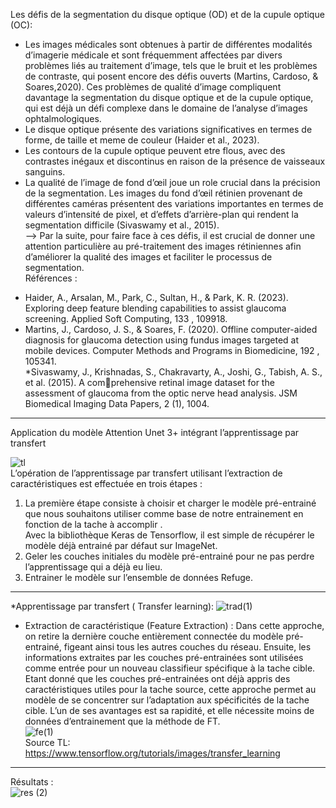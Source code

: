 Les défis de la segmentation du disque optique (OD) et de la cupule optique (OC):   

- Les images médicales sont obtenues à partir de différentes modalités d’imagerie médicale et sont fréquemment affectées par divers problèmes liés au traitement d’image, tels que le bruit et les problèmes de contraste, qui posent encore des défis ouverts (Martins, Cardoso, & Soares,2020). Ces problèmes de qualité d’image compliquent davantage la segmentation du disque optique et de la cupule optique, qui est déjà un défi complexe dans le domaine de l’analyse d’images ophtalmologiques.  
- Le disque optique présente des variations significatives en termes de forme, de taille et meme de couleur (Haider et al., 2023).   
- Les contours de la cupule optique peuvent etre flous, avec des contrastes inégaux et discontinus en raison de la présence de vaisseaux sanguins.   
- La qualité de l’image de fond d’œil joue un role crucial dans la précision de la segmentation. Les images du fond d’œil rétinien provenant de différentes caméras présentent des variations importantes en termes de valeurs d’intensité de pixel, et d’effets d’arrière-plan qui rendent la segmentation difficile (Sivaswamy et al., 2015).   
--> Par la suite, pour faire face à ces défis, il est crucial de donner une attention particulière au pré-traitement des images rétiniennes afin d’améliorer la
qualité des images et faciliter le processus de segmentation.     
Références : 
* Haider, A., Arsalan, M., Park, C., Sultan, H., & Park, K. R. (2023). Exploring deep feature blending capabilities to assist glaucoma screening. Applied Soft Computing, 133 , 109918.     
* Martins, J., Cardoso, J. S., & Soares, F. (2020). Offline computer-aided diagnosis for glaucoma detection using fundus images targeted at mobile devices. Computer Methods and Programs in Biomedicine, 192 , 105341.   
*Sivaswamy, J., Krishnadas, S., Chakravarty, A., Joshi, G., Tabish, A. S., et al. (2015). A comprehensive retinal image dataset for the assessment of glaucoma from the optic nerve head analysis. JSM Biomedical Imaging Data Papers, 2 (1), 1004.     
----------------------------------------------------------------------------------------------------------------------------------------------------------------------------------    
Application du modèle Attention Unet 3+ intégrant l’apprentissage par transfert   

![tl](https://github.com/eyatab/Fundus-images-segmentation-using-Attention-VggUnet3-/assets/79045818/ea893cb8-7ddb-4b81-84b5-848af1c7c3be)   
L’opération de l’apprentissage par transfert utilisant l’extraction de caractéristiques est effectuée
en trois étapes :
1. La première étape consiste à choisir et charger le modèle pré-entrainé que nous souhaitons
utiliser comme base de notre entrainement en fonction de la tache à accomplir .  
Avec la bibliothèque Keras de Tensorflow, il est simple de récupérer le modèle déjà entrainé par défaut sur ImageNet.
3. Geler les couches initiales du modèle pré-entrainé pour ne pas perdre l’apprentissage qui a
déjà eu lieu.
4. Entrainer le modèle sur l’ensemble de données Refuge.   
-----------------------------------------------------------------------------------------------------------------------------------------------------------------------------------   
*Apprentissage par transfert ( Transfer learning): 
![trad(1)](https://github.com/eyatab/Fundus-images-segmentation-using-Attention-VggUnet3-/assets/79045818/d51b27ab-7337-479f-9ef8-e70fc9403dab)    

- Extraction de caractéristique (Feature Extraction) : Dans cette approche, on retire la dernière couche entièrement connectée du modèle pré-entrainé, figeant ainsi tous les
autres couches du réseau. Ensuite, les informations extraites par les couches pré-entrainées sont utilisées comme entrée pour un nouveau classifieur spécifique à la tache cible.
Etant donné que les couches pré-entrainées ont déjà appris des caractéristiques utiles pour la tache source, cette approche permet au modèle de se concentrer sur l’adaptation aux
spécificités de la tache cible. L’un de ses avantages est sa rapidité, et elle nécessite moins de données d’entrainement que la méthode de FT.   
![fe(1)](https://github.com/eyatab/Fundus-images-segmentation-using-Attention-VggUnet3-/assets/79045818/4d6542fd-530c-4380-9905-2379ac3377cf)  
Source TL:   
https://www.tensorflow.org/tutorials/images/transfer_learning

----------------------------------------------------------------------------------------------------------------------------------------------------------------------------------  
Résultats :   
![res (2)](https://github.com/eyatab/Fundus-images-segmentation-using-Attention-VggUnet3-/assets/79045818/e16f76fd-8f2e-4fae-8a29-2976dad44a2c)


